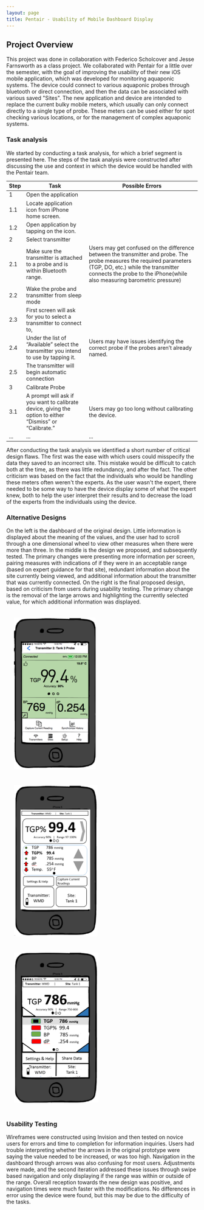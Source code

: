 ```yaml
---
layout: page
title: Pentair - Usability of Mobile Dashboard Display
---
```


## Project Overview

This project was done in collaboration with Federico Scholcover and Jesse Farnsworth as a class project. We collaborated with Pentair for a little over the semester, with the goal of improving the usability of their new iOS mobile application, which was developed for monitoring aquaponic systems. The device could connect to various aquaponic probes through bluetooth or direct connection, and then the data can be associated with various saved "Sites". The new application and device are intended to replace the current bulky mobile meters, which usually can only connect directly to a single type of probe. These meters can be used either for spot checking various locations, or for the management of complex aquaponic systems.

### Task analysis

We started by conducting a task analysis, for which a brief segment is presented here. The steps of the task analysis were constructed after discussing the use and context in which the device would be handled with the Pentair team.

| Step  | Task | Possible Errors |
| ------------- | ------------- | ------------- |
| 1  | Open the application  |
| 1.1  | Locate application icon from iPhone home screen.  |
| 1.2  | Open application by tapping on the icon.  | |
| 2  | Select transmitter  | |
| 2.1  | Make sure the transmitter is attached to a probe and is within Bluetooth range.  |  Users may get confused on the difference between the transmitter and probe. The probe measures the required parameters (TGP, DO, etc.) while the transmitter connects the probe to the iPhone(while also measuring barometric pressure)|
| 2.2  | Wake the probe and transmitter from sleep mode   | |
| 2.3  | First screen will ask for you to select a transmitter to connect to,  | |
| 2.4 | Under the list of “Available” select the transmitter you intend to use by tapping it.  | Users may have issues identifying the correct probe if the probes aren’t already named. |
| 2.5  | The transmitter will begin automatic connection | |
| 3 | Calibrate Probe  | |
| 3.1 | A prompt will ask if you want to calibrate device, giving the option to either “Dismiss” or “Calibrate.” |  Users may go too long without calibrating the device. |
| ... | ...  | ... |

After conducting the task analysis we identified a short number of critical design flaws. The first was the ease with which users could misspecify the data they saved to an incorrect site. This mistake would be difficult to catch both at the time, as there was little redundancy, and after the fact. The other criticism was based on the fact that the individuals who would be handling these meters often weren't the experts. As the user wasn't the expert, there needed to be some way to have the device display some of what the expert knew, both to help the user interpret their results and to decrease the load of the experts from the individuals using the device.

### Alternative Designs

On the left is the dashboard of the original design. Little information is displayed about the meaning of the values, and the user had to scroll through a one dimensional wheel to view other measures when there were more than three. In the middle is the design we proposed, and subsequently tested. The primary changes were presenting more information per screen, pairing measures with indications of if they were in an acceptable range (based on expert guidance for that site), redundant information about the site currently being viewed, and additional information about the transmitter that was currently connected. On the right is the final proposed design, based on criticism from users during usability testing. The primary change is the removal of the large arrows and highlighting the currently selected value, for which additional information was displayed.

<img src="/projects/img/pentair_old.png" width="215" style="padding:20px"/>
<img src="/projects/img/pentair_proto1.png" width="220" style="padding:20px"/>
<img src="/projects/img/pentair_proto2.png" width="222" style="padding:20px"/>

### Usability Testing

Wireframes were constructed using Invision and then tested on novice users for errors and time to completion for information inquiries. Users had trouble interpreting whether the arrows in the original prototype were saying the value needed to be increased, or was too high. Navigation in the dashboard through arrows was also confusing for most users. Adjustments were made, and the second iteration addressed these issues through swipe based navigation and only displaying if the range was within or outside of the range. Overall reception towards the new design was positive, and navigation times were much faster with the modifications. No differences in error using the device were found, but this may be due to the difficulty of the tasks. 
